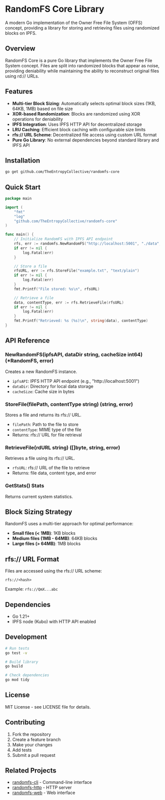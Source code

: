 # RandomFS Core Library

A modern Go implementation of the Owner Free File System (OFFS) concept, providing a library for storing and retrieving files using randomized blocks on IPFS.

## Overview

RandomFS Core is a pure Go library that implements the Owner Free File System concept. Files are split into randomized blocks that appear as noise, providing deniability while maintaining the ability to reconstruct original files using rd:// URLs.

## Features

- **Multi-tier Block Sizing**: Automatically selects optimal block sizes (1KB, 64KB, 1MB) based on file size
- **XOR-based Randomization**: Blocks are randomized using XOR operations for deniability
- **IPFS Integration**: Uses IPFS HTTP API for decentralized storage
- **LRU Caching**: Efficient block caching with configurable size limits
- **rfs:// URL Scheme**: Decentralized file access using custom URL format
- **Pure Go Library**: No external dependencies beyond standard library and IPFS API

## Installation

```bash
go get github.com/TheEntropyCollective/randomfs-core
```

## Quick Start

```go
package main

import (
    "fmt"
    "log"
    "github.com/TheEntropyCollective/randomfs-core"
)

func main() {
    // Initialize RandomFS with IPFS API endpoint
    rfs, err := randomfs.NewRandomFS("http://localhost:5001", "./data", 500*1024*1024)
    if err != nil {
        log.Fatal(err)
    }

    // Store a file
    rfsURL, err := rfs.StoreFile("example.txt", "text/plain")
    if err != nil {
        log.Fatal(err)
    }
    fmt.Printf("File stored: %s\n", rfsURL)

    // Retrieve a file
    data, contentType, err := rfs.RetrieveFile(rfsURL)
    if err != nil {
        log.Fatal(err)
    }
    fmt.Printf("Retrieved: %s (%s)\n", string(data), contentType)
}
```

## API Reference

### NewRandomFS(ipfsAPI, dataDir string, cacheSize int64) (*RandomFS, error)

Creates a new RandomFS instance.

- `ipfsAPI`: IPFS HTTP API endpoint (e.g., "http://localhost:5001")
- `dataDir`: Directory for local data storage
- `cacheSize`: Cache size in bytes

### StoreFile(filePath, contentType string) (string, error)

Stores a file and returns its rfs:// URL.

- `filePath`: Path to the file to store
- `contentType`: MIME type of the file
- Returns: rfs:// URL for file retrieval

### RetrieveFile(rdURL string) ([]byte, string, error)

Retrieves a file using its rfs:// URL.

- `rfsURL`: rfs:// URL of the file to retrieve
- Returns: file data, content type, and error

### GetStats() Stats

Returns current system statistics.

## Block Sizing Strategy

RandomFS uses a multi-tier approach for optimal performance:

- **Small files (< 1MB)**: 1KB blocks
- **Medium files (1MB - 64MB)**: 64KB blocks  
- **Large files (> 64MB)**: 1MB blocks

## rfs:// URL Format

Files are accessed using the rfs:// URL scheme:

```
rfs://<hash>
```

Example: `rfs://QmX...abc`

## Dependencies

- Go 1.21+
- IPFS node (Kubo) with HTTP API enabled

## Development

```bash
# Run tests
go test -v

# Build library
go build

# Check dependencies
go mod tidy
```

## License

MIT License - see LICENSE file for details.

## Contributing

1. Fork the repository
2. Create a feature branch
3. Make your changes
4. Add tests
5. Submit a pull request

## Related Projects

- [randomfs-cli](https://github.com/TheEntropyCollective/randomfs-cli) - Command-line interface
- [randomfs-http](https://github.com/TheEntropyCollective/randomfs-http) - HTTP server
- [randomfs-web](https://github.com/TheEntropyCollective/randomfs-web) - Web interface 